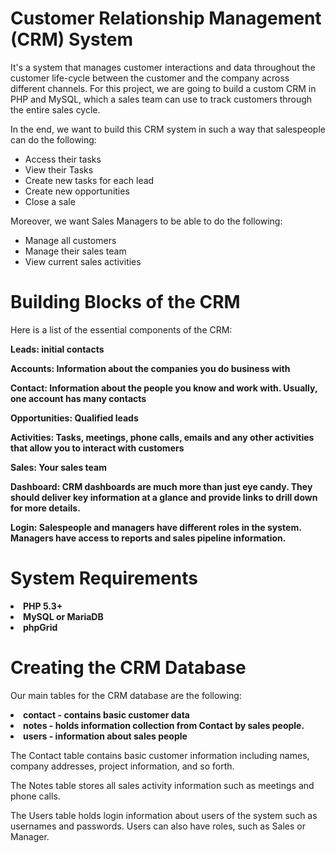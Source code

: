 # Customer Relationship Management (CRM) System

It's a system that manages customer interactions and data throughout the customer life-cycle between the customer and the company across different channels. For this project, we are going to build a custom CRM in PHP and MySQL, which a sales team can use to track customers through the entire sales cycle.

In the end, we want to build this CRM system in such a way that salespeople can do the following:

<ul>
  <li>Access their tasks</li>
  <li>View their Tasks</li>
  <li>Create new tasks for each lead</li>
  <li>Create new opportunities</li>
  <li>Close a sale</li>
</ul>

Moreover, we want Sales Managers to be able to do the following:

<ul>
  <li>Manage all customers</li>
  <li>Manage their sales team</li>
  <li>View current sales activities</li>
</ul>

# Building Blocks of the CRM

Here is a list of the essential components of the CRM:

<b>Leads: initial contacts</b>

<b>Accounts: Information about the companies you do business with</b>

<b>Contact: Information about the people you know and work with. Usually, one account has many contacts</b>

<b>Opportunities: Qualified leads</b>

<b>Activities: Tasks, meetings, phone calls, emails and any other activities that allow you to interact with customers</b>

<b>Sales: Your sales team</b>

<b>Dashboard: CRM dashboards are much more than just eye candy. They should deliver key information at a glance and provide links to drill down for more details.</b>

<b>Login: Salespeople and managers have different roles in the system. Managers have access to reports and sales pipeline information.</b>

# System Requirements

<li><b>PHP 5.3+</b></li>
<li><b>MySQL or MariaDB</b></li>
<li><b>phpGrid</b></li>

# Creating the CRM Database

Our main tables for the CRM database are the following:

<li><b>contact - contains basic customer data</b></li>
<li><b>notes - holds information collection from Contact by sales people.</b></li>
<li><b>users - information about sales people</b></li>

The Contact table contains basic customer information including names, company addresses, project information, and so forth.

The Notes table stores all sales activity information such as meetings and phone calls.

The Users table holds login information about users of the system such as usernames and passwords. Users can also have roles, such as Sales or Manager.
